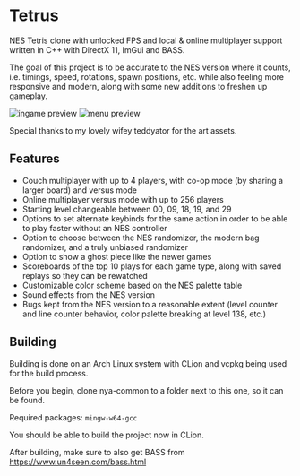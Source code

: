 # Tetrus

NES Tetris clone with unlocked FPS and local & online multiplayer support written in C++ with DirectX 11, ImGui and BASS.

The goal of this project is to be accurate to the NES version where it counts, i.e. timings, speed, rotations, spawn positions, etc. while also feeling more responsive and modern, along with some new additions to freshen up gameplay.

![ingame preview](https://i.imgur.com/QLph2y4.png)
![menu preview](https://i.imgur.com/WvAIWQ1.png)

Special thanks to my lovely wifey teddyator for the art assets.

## Features

- Couch multiplayer with up to 4 players, with co-op mode (by sharing a larger board) and versus mode
- Online multiplayer versus mode with up to 256 players
- Starting level changeable between 00, 09, 18, 19, and 29
- Options to set alternate keybinds for the same action in order to be able to play faster without an NES controller
- Option to choose between the NES randomizer, the modern bag randomizer, and a truly unbiased randomizer
- Option to show a ghost piece like the newer games
- Scoreboards of the top 10 plays for each game type, along with saved replays so they can be rewatched
- Customizable color scheme based on the NES palette table
- Sound effects from the NES version
- Bugs kept from the NES version to a reasonable extent (level counter and line counter behavior, color palette breaking at level 138, etc.)

## Building

Building is done on an Arch Linux system with CLion and vcpkg being used for the build process. 

Before you begin, clone nya-common to a folder next to this one, so it can be found.

Required packages: `mingw-w64-gcc`

You should be able to build the project now in CLion.

After building, make sure to also get BASS from https://www.un4seen.com/bass.html
